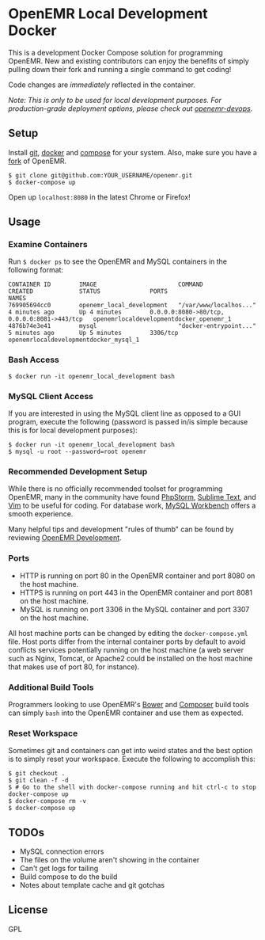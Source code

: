 # OpenEMR Local Development Docker

This is a development Docker Compose solution for programming OpenEMR. New and existing contributors can enjoy the benefits of simply pulling down their fork and running a single command to get coding!

Code changes are _immediately_ reflected in the container. 

_Note: This is only to be used for local development purposes. For production-grade deployment options, please check out [openemr-devops](https://github.com/openemr/openemr-devops)._

## Setup

Install [git](https://git-scm.com/downloads), [docker](https://www.docker.com/get-docker) and [compose](https://docs.docker.com/compose/install/) for your system. Also, make sure you have a [fork](https://help.github.com/articles/fork-a-repo/) of OpenEMR.

```
$ git clone git@github.com:YOUR_USERNAME/openemr.git
$ docker-compose up
```

Open up `localhost:8080` in the latest Chrome or Firefox!

## Usage

### Examine Containers

Run `$ docker ps` to see the OpenEMR and MySQL containers in the following format:

```
CONTAINER ID        IMAGE                       COMMAND                  CREATED             STATUS              PORTS                                         NAMES
769905694cc0        openemr_local_development   "/var/www/localhos..."   4 minutes ago       Up 4 minutes        0.0.0.0:8080->80/tcp, 0.0.0.0:8081->443/tcp   openemrlocaldevelopmentdocker_openemr_1
4876b74e3e41        mysql                       "docker-entrypoint..."   5 minutes ago       Up 5 minutes        3306/tcp                                      openemrlocaldevelopmentdocker_mysql_1
```

### Bash Access

```
$ docker run -it openemr_local_development bash
``` 

### MySQL Client Access

If you are interested in using the MySQL client line as opposed to a GUI program, execute the following (password is passed in/is simple because this is for local development purposes):

```
$ docker run -it openemr_local_development bash
$ mysql -u root --password=root openemr
```

### Recommended Development Setup

While there is no officially recommended toolset for programming OpenEMR, many in the community have found [PhpStorm](https://www.jetbrains.com/phpstorm/), [Sublime Text](https://www.sublimetext.com/), and [Vim](http://www.vim.org/) to be useful for coding. For database work, [MySQL Workbench](https://dev.mysql.com/downloads/workbench/) offers a smooth experience.

Many helpful tips and development "rules of thumb" can be found by reviewing [OpenEMR Development](http://open-emr.org/wiki/index.php/OpenEMR_Wiki_Home_Page#Development).

### Ports

- HTTP is running on port 80 in the OpenEMR container and port 8080 on the host machine.
- HTTPS is running on port 443 in the OpenEMR container and port 8081 on the host machine.
- MySQL is running on port 3306 in the MySQL container and port 3307 on the host machine.

All host machine ports can be changed by editing the `docker-compose.yml` file. Host ports differ from the internal container ports by default to avoid conflicts services potentially running on the host machine (a web server such as Nginx, Tomcat, or Apache2 could be installed on the host machine that makes use of port 80, for instance).

### Additional Build Tools

Programmers looking to use OpenEMR's [Bower](http://www.open-emr.org/wiki/index.php/Bower) and [Composer](http://www.open-emr.org/wiki/index.php/Composer) build tools can simply `bash` into the OpenEMR container and use them as expected.

### Reset Workspace

Sometimes git and containers can get into weird states and the best option is to simply reset your workspace. Execute the following to accomplish this:

```
$ git checkout .
$ git clean -f -d
$ # Go to the shell with docker-compose running and hit ctrl-c to stop docker-compose up
$ docker-compose rm -v
$ docker-compose up
```

## TODOs

- MySQL connection errors
- The files on the volume aren't showing in the container
- Can't get logs for tailing
- Build compose to do the build
- Notes about template cache and git gotchas

## License

GPL

